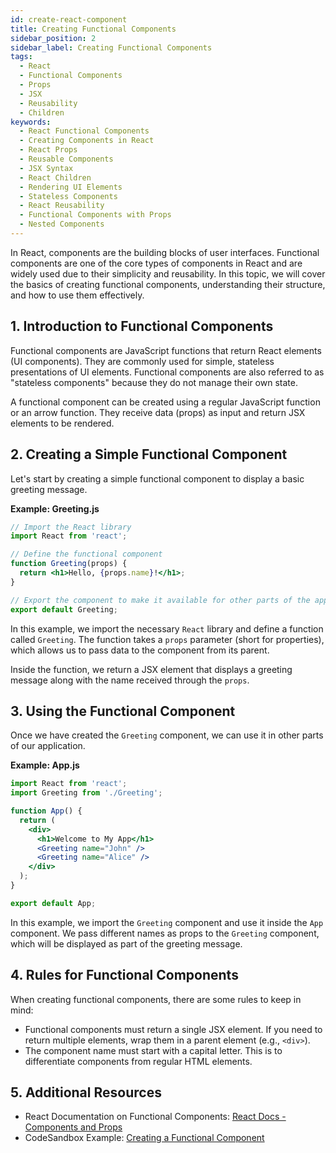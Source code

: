 ```yaml
---
id: create-react-component
title: Creating Functional Components
sidebar_position: 2
sidebar_label: Creating Functional Components
tags:
  - React
  - Functional Components
  - Props
  - JSX
  - Reusability
  - Children
keywords:
  - React Functional Components
  - Creating Components in React
  - React Props
  - Reusable Components
  - JSX Syntax
  - React Children
  - Rendering UI Elements
  - Stateless Components
  - React Reusability
  - Functional Components with Props
  - Nested Components
--- 
```



In React, components are the building blocks of user interfaces. Functional components are one of the core types of components in React and are widely used due to their simplicity and reusability. In this topic, we will cover the basics of creating functional components, understanding their structure, and how to use them effectively.

## 1. Introduction to Functional Components

Functional components are JavaScript functions that return React elements (UI components). They are commonly used for simple, stateless presentations of UI elements. Functional components are also referred to as "stateless components" because they do not manage their own state.

A functional component can be created using a regular JavaScript function or an arrow function. They receive data (props) as input and return JSX elements to be rendered.

## 2. Creating a Simple Functional Component

Let's start by creating a simple functional component to display a basic greeting message.

**Example: Greeting.js**
```jsx
// Import the React library
import React from 'react';

// Define the functional component
function Greeting(props) {
  return <h1>Hello, {props.name}!</h1>;
}

// Export the component to make it available for other parts of the application
export default Greeting;
```

In this example, we import the necessary `React` library and define a function called `Greeting`. The function takes a `props` parameter (short for properties), which allows us to pass data to the component from its parent.

Inside the function, we return a JSX element that displays a greeting message along with the name received through the `props`.

## 3. Using the Functional Component

Once we have created the `Greeting` component, we can use it in other parts of our application.

**Example: App.js**
```jsx
import React from 'react';
import Greeting from './Greeting';

function App() {
  return (
    <div>
      <h1>Welcome to My App</h1>
      <Greeting name="John" />
      <Greeting name="Alice" />
    </div>
  );
}

export default App;
```

In this example, we import the `Greeting` component and use it inside the `App` component. We pass different names as props to the `Greeting` component, which will be displayed as part of the greeting message.

## 4. Rules for Functional Components

When creating functional components, there are some rules to keep in mind:

- Functional components must return a single JSX element. If you need to return multiple elements, wrap them in a parent element (e.g., `<div>`).
- The component name must start with a capital letter. This is to differentiate components from regular HTML elements.

## 5. Additional Resources

- React Documentation on Functional Components: [React Docs - Components and Props](https://reactjs.org/docs/components-and-props.html)
- CodeSandbox Example: [Creating a Functional Component](/LiveCodeEditor)

